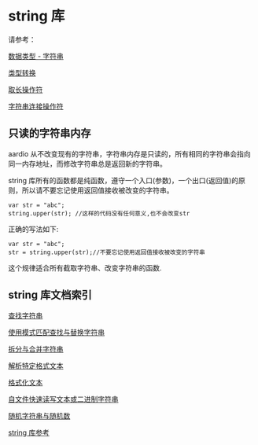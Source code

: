 # string 库

请参考：

[数据类型 - 字符串](../../../language-reference/datatype/datatype.md#varstring) 

[类型转换](../../../language-reference/datatype/datatype.md#convert) 

[取长操作符](../../../language-reference/operator/len.md) 

[字符串连接操作符](../../../language-reference/operator/concat.md)

## 只读的字符串内存

aardio 从不改变现有的字符串，字符串内存是只读的，所有相同的字符串会指向同一内存地址，而修改字符串总是返回新的字符串。

string 库所有的函数都是纯函数，遵守一个入口(参数)，一个出口(返回值)的原则，所以请不要忘记使用返回值接收被改变的字符串。

```aardio
var str = "abc";  
string.upper(str); //这样的代码没有任何意义,也不会改变str
```
  
正确的写法如下:  

```aardio
var str = "abc";  
str = string.upper(str);//不要忘记使用返回值接收被改变的字符串
```

这个规律适合所有截取字符串、改变字符串的函数.

## string 库文档索引

[查找字符串](search.md)

[使用模式匹配查找与替换字符串](matching.md)

[拆分与合并字符串](part.md)

[解析特定格式文本](parsing.md)

[格式化文本](format.md)

[自文件快速读写文本或二进制字符串](file.md)

[随机字符串与随机数](rand.md)

[string 库参考](../../../library-reference/string/_.md)